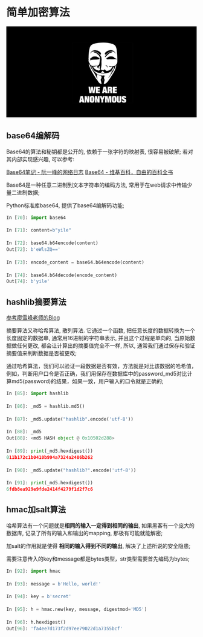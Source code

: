 #  简单加密算法

![BFD8374C-8EFE-4AAB-8BAF-25A247FF652](media/BFD8374C-8EFE-4AAB-8BAF-25A247FF652C.png)


## base64编解码

Base64的算法和秘钥都是公开的, 依赖于一张字符的映射表, 很容易被破解; 若对其内部实现感兴趣, 可以参考:

[Base64笔记 - 阮一峰的网络日志](http://www.ruanyifeng.com/blog/2008/06/base64.html)
[Base64 - 维基百科，自由的百科全书](https://zh.wikipedia.org/wiki/Base64)

Base64是一种任意二进制到文本字符串的编码方法, 常用于在web请求中传输少量二进制数据;

Python标准库base64, 提供了base64编解码功能;

```python
In [70]: import base64

In [71]: content=b"yile"

In [72]: base64.b64encode(content)
Out[72]: b'eWlsZQ=='

In [73]: encode_content = base64.b64encode(content)

In [74]: base64.b64decode(encode_content)
Out[74]: b'yile'
```

## hashlib摘要算法

[参考廖雪峰老师的Blog](https://www.liaoxuefeng.com/wiki/0014316089557264a6b348958f449949df42a6d3a2e542c000/0014319556588648dd1fb0047a34d0c945ee33e8f4c90cc000)

摘要算法又称哈希算法, 散列算法. 它通过一个函数, 把任意长度的数据转换为一个长度固定的数据串, 通常用16进制的字符串表示, 并且这个过程是单向的, 当原始数据做任何更改, 都会让计算出的摘要值完全不一样, 所以, 通常我们通过保存和验证摘要值来判断数据是否被更改;

通过哈希算法，我们可以验证一段数据是否有效，方法就是对比该数据的哈希值，例如，判断用户口令是否正确，我们用保存在数据库中的password_md5对比计算md5(password)的结果，如果一致，用户输入的口令就是正确的;

```python
In [85]: import hashlib

In [86]: _md5 = hashlib.md5()

In [87]: _md5.update("hashlib".encode('utf-8'))

In [88]: _md5
Out[88]: <md5 HASH object @ 0x10502d288>

In [89]: print(_md5.hexdigest())
011b172c1b0410b994a7324a2406b262

In [90]: _md5.update("hashlib?".encode('utf-8'))

In [91]: print(_md5.hexdigest())
6fdb8ea929e9fde2414f4279f1d2f7c6
```

## hmac加salt算法
哈希算法有一个问题就是**相同的输入一定得到相同的输出**,  如果黑客有一个庞大的数据库, 记录了所有的输入和输出的mapping, 那极有可能就能解密;

加salt的作用就是使得 **相同的输入得到不同的输出**,  解决了上述所说的安全隐患;

需要注意传入的key和message都是bytes类型，str类型需要首先编码为bytes;

```python
In [92]: import hmac

In [93]: message = b'Hello, world!'

In [94]: key = b'secret'

In [95]: h = hmac.new(key, message, digestmod='MD5')

In [96]: h.hexdigest()
Out[96]: 'fa4ee7d173f2d97ee79022d1a7355bcf'
```







